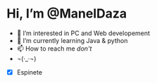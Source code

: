 # Hi, I’m @ManelDaza
- 👀 I’m interested in PC and Web developement
- 🌱 I’m currently learning Java & python
- 📫 How to reach me _don't_
- ¬(·_·¬)
- [x] Espinete

<!---
ManelDaza/ManelDaza is a ✨ special ✨ repository because its `README.md` (this file) appears on your GitHub profile.
You can click the Preview link to take a look at your changes.
--->
